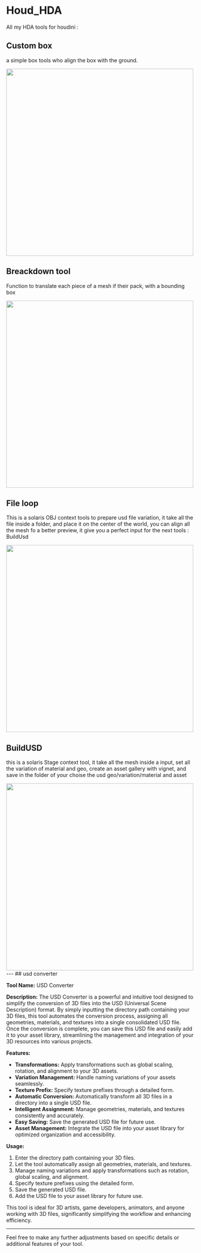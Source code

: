 # Houd_HDA
All my HDA tools for houdini : 


## Custom box

a simple box tools who align the box with the ground.

<image src="WIkiHoudini/customBox.jpg" width= 500>
  
  ## Breackdown tool
  
  Function to translate each piece of a mesh if their pack, with a bounding box 
  
  <image src="WIkiHoudini/breackDown.jpg" width= 500>
  
  ## File loop 
  
  This is a solaris OBJ context tools to prepare usd file variation,  it take all the file inside a folder, and place it on the center of the world, you can align all the mesh fo a better preview, it give you a perfect input for the next tools : BuildUsd
  
  <image src="WIkiHoudini/fileLoop.jpg" width= 500>
  
  ## BuildUSD
  
  this is a solaris Stage context tool, it take all the mesh inside a input, set all the variation of material and geo, create an asset gallery with vignet, and save in the folder of your choise the usd geo/variation/material and asset
  
   <image src="WIkiHoudini/buildUsd.jpg" width= 500>
---
## usd converter

**Tool Name:** USD Converter

**Description:**
The USD Converter is a powerful and intuitive tool designed to simplify the conversion of 3D files into the USD (Universal Scene Description) format. By simply inputting the directory path containing your 3D files, this tool automates the conversion process, assigning all geometries, materials, and textures into a single consolidated USD file. Once the conversion is complete, you can save this USD file and easily add it to your asset library, streamlining the management and integration of your 3D resources into various projects.

**Features:**
- **Transformations:** Apply transformations such as global scaling, rotation, and alignment to your 3D assets.
- **Variation Management:** Handle naming variations of your assets seamlessly.
- **Texture Prefix:** Specify texture prefixes through a detailed form.
- **Automatic Conversion:** Automatically transform all 3D files in a directory into a single USD file.
- **Intelligent Assignment:** Manage geometries, materials, and textures consistently and accurately.
- **Easy Saving:** Save the generated USD file for future use.
- **Asset Management:** Integrate the USD file into your asset library for optimized organization and accessibility.

**Usage:**
1. Enter the directory path containing your 3D files.
2. Let the tool automatically assign all geometries, materials, and textures.
3. Manage naming variations and apply transformations such as rotation, global scaling, and alignment.
4. Specify texture prefixes using the detailed form.
5. Save the generated USD file.
6. Add the USD file to your asset library for future use.

This tool is ideal for 3D artists, game developers, animators, and anyone working with 3D files, significantly simplifying the workflow and enhancing efficiency.

---

Feel free to make any further adjustments based on specific details or additional features of your tool.
